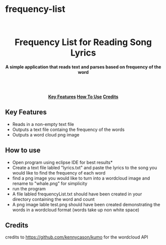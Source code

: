 # frequency-list

<h1 align="center">
  <br>
 Frequency List for Reading Song Lyrics
  <br>
</h1>

<h4 align="center">A simple application that reads text and parses based on frequency of the word
  
  <br><br>
  
  <p align="center">
  <a href="#key-features">Key Features</a>
  <a href="#how-to-use">How To Use</a>
  <a href="#credits">Credits</a>
</p>


## Key Features

* Reads in a non-empty text file
* Outputs a text file containg the frequency of the words
* Outputs a word cloud png image 


## How to use
* Open program using eclipse IDE for best results*
* Create a text file labled "lyrics.txt" and paste the lyrics to the song
  you would like to find the frequency of each word
* find a png image you would like to turn into a wordcloud image and rename to "whale.png" for simplicity
* run the program
* A file labled frequencyList.txt should have been created in your directory containing the word and count
* A png image lable test.png should have been created demonstrating the words in a wordcloud format
    (words take up non white space)

## Credits
  credits to https://github.com/kennycason/kumo for the wordcloud API
